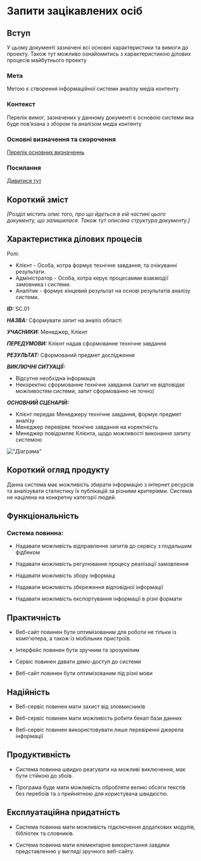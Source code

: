 # Запити зацікавлених осіб

## Вступ

У цьому документі зазначені всі основні характеристики та вимоги до проекту. Також тут можливо ознайомитись з характеристикою ділових процесів майбутнього проекту

### Мета 

Метою є створення інформаційної системи аналізу медіа контенту.

### Контекст

Перелік вимог, зазначених у данному документі є основою системи яка буде пов’язана з збором та аналізом медіа контенту 


### Основні визначення та скорочення

[Перелік основних визначеннь](https://github.com/shrufus/media_content_analysis/blob/branch/docs/requirements/state-of-the-art.md#основні-визначення)


### Посилання

[Дивитися тут](https://github.com/shrufus/media_content_analysis/blob/branch/docs/requirements/state-of-the-art.md#посиланя)


## Короткий зміст

*[Розділ містить опис того, про що йдеться в еій частині цього документу, що залишилася. 
Також тут описана структура документу.]*

## Характеристика ділових процесів

Ролі:

* Клієнт - Особа, котра формує технічне завдання, та очікуванні результати.
* Адміністратор - Особа, котра керує процесамми взаємодії замовника і системи.
* Аналітик - формує кінцевий результат на основі результатів аналізу системи.

   
***ID:*** SС.01
    
***НАЗВА:*** Сформувати запит на аналіз області
    
***УЧАСНИКИ:*** Менеджер, Клієнт

***ПЕРЕДУМОВИ:*** Клієнт надав сформованне технічне завдання

***РЕЗУЛЬТАТ:*** Сформований предмет дослідження 

***ВИКЛЮЧНІ СИТУАЦІЇ:*** 

* Відсутня необхідна інформація
* Некоректно сформованне технічне завдання (запит не відповідає можливостям системи, запит сформованно не точно)

***ОСНОВНИЙ СЦЕНАРІЙ:***
* Клієнт передає Менеджеру технічне завдання, формує предмет аналізу
* Менеджер перевіряє технічне завдання на коректність
* Менеджер повідомляє Клієнта, щодо можливості виконання запиту системою

!["Діаграма"]( http://www.plantuml.com/plantuml/proxy?idx=0&src=https://raw.githubusercontent.com/shrufus/media_content_analysis/master/src/uml/UC.1)

## Короткий огляд продукту

Данна система має можливість збирати інформацію з інтернет ресурсів та аналізувати статистику їх публікацій за різними критеріями. Система не націлена на конкретну категорії людей.

## Функціональність

### Система повинна:
* Надавати можливість відправлення запитів до сервісу з подальшим фідбеком

* Надавати можливість регулювання процесу реалізації замовлення

* Надавати можливість збору інформаці

* Надавати можливість збереження відповідної інформації

* Надавати можливість експортування інформації в різні формати

## Практичність

* Веб-сайт повинен бути оптимізованим для роботи не тільки із комп'ютера, а також із мобільних пристроїв.

* Інтерфейс повинен бути зручним та зрозумілим

* Сервіс повинен давати демо-доступ до системи

* Веб-сайт повинен бути оптимізованим під різні мови

## Надійність

* Веб-сервіс повинен мати захист від зловмисників

* Веб-сервіс повинен мати можливість робити бекап бази данних

* Веб-сервіс повинен використовувати лише перевіренні джерела інформації

## Продуктивність

* Система повинна швидко реагувати на можливі виключення, має бути стійкою до збоїв.

* Програма буде мати можливість обробляти великі обсяги текстів без перебоїв та з прийнятною для користувача швидкістю.

## Експлуатаційна придатність

* Система повинна мати можливість підключення додаткових модулів, бібліотек та словників.

* Система повинна мати елементарне використання завдяки представленню у вигляді зручного веб-сайту.
